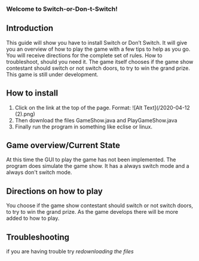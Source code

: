 ### Welcome to Switch-or-Don-t-Switch! ###
## Introduction ##
This guide will show you have to install Switch or Don’t Switch. It will give you an overview of how to play the game with a few tips to help as you go. You will receive directions for the complete set of rules. How to troubleshoot, should you need it. The game itself chooses if the game show contestant should switch or not switch doors, to try to win the grand prize. This game is still under development.
## How to install ##
1. Click on the link at the top of the page.
Format: ![Alt Text](/2020-04-12 (2).png)
1. Then download the files GameShow.java and PlayGameShow.java 
1. Finally run the program in something like eclise or linux. 
## Game overview/Current State ##
At this time the GUI to play the game has not been implemented. The program does simulate the game show. It has a always switch mode and a always don't switch mode.
## Directions on how to play ##
You choose if the game show contestant should switch or not switch doors, to try to win the grand prize. As the game develops there will be more added to how to play.
## Troubleshooting
if you are having trouble try *redownloading the files* 

